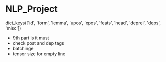 # NLP_Project
dict_keys(['id', 'form', 'lemma', 'upos', 'xpos', 'feats', 'head', 'deprel', 'deps', 'misc'])
- 9th part is it must
- check post and dep tags
- batchinge
- tensor size for empty line